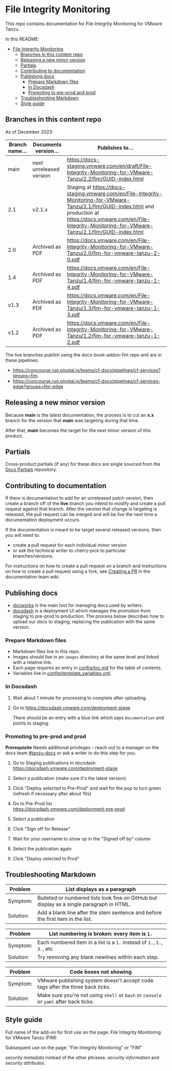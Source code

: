 # File Integrity Monitoring

This repo contains documentation for File Integrity Monitoring for VMware Tanzu.

In this README: 

- [File Integrity Monitoring](#file-integrity-monitoring)
  - [Branches in this content repo](#branches-in-this-content-repo)
  - [Releasing a new minor version](#releasing-a-new-minor-version)
  - [Partials](#partials)
  - [Contributing to documentation](#contributing-to-documentation)
  - [Publishing docs](#publishing-docs)
    - [Prepare Markdown files](#prepare-markdown-files)
    - [In Docsdash](#in-docsdash)
    - [Promoting to pre-prod and prod](#promoting-to-pre-prod-and-prod)
  - [Troubleshooting Markdown](#troubleshooting-markdown)
  - [Style guide](#style-guide)


## Branches in this content repo

As of December 2023:

| Branch name… | Documents version… | Publishes to…                          |
|---------     |--------------------|----------------------------------------|
| main | next unreleased version | https://docs-staging.vmware.com/en/draft/File-Integrity-Monitoring-for-VMware-Tanzu/2.2/fim/GUID-index.html |
| 2.1  | v2.1.x          | Staging at https://docs-staging.vmware.com/en/File-Integrity-Monitoring-for-VMware-Tanzu/2.1/fim/GUID-index.html and production at https://docs.vmware.com/en/File-Integrity-Monitoring-for-VMware-Tanzu/2.1/fim/GUID-index.html |
| 2.0  | Archived as PDF | https://docs.vmware.com/en/File-Integrity-Monitoring-for-VMware-Tanzu/2.0/fim-for-vmware-tanzu-2-0.pdf |
| 1.4  | Archived as PDF | https://docs.vmware.com/en/File-Integrity-Monitoring-for-VMware-Tanzu/1.4/fim-for-vmware-tanzu-1-4.pdf |
| v1.3 | Archived as PDF | https://docs.vmware.com/en/File-Integrity-Monitoring-for-VMware-Tanzu/1.3/fim-for-vmware-tanzu-1-3.pdf |
| v1.2 | Archived as PDF | https://docs.vmware.com/en/File-Integrity-Monitoring-for-VMware-Tanzu/1.2/fim-for-vmware-tanzu-1-2.pdf |

The live branches publish using the docs-book-addon-fim repo and are in these pipelines:

+ https://concourse.run.pivotal.io/teams/cf-docs/pipelines/cf-services?groups=fim.
+ https://concourse.run.pivotal.io/teams/cf-docs/pipelines/cf-services-edge?groups=fim-edge


## Releasing a new minor version

Because **main** is the latest documentation, the process is to cut an **x.x** branch
for the version that **main** was targeting during that time.

After that, **main** becomes the target for the next minor version of this product.


## Partials

Cross-product partials (if any) for these docs are single sourced from the [Docs Partials](https://github.com/pivotal-cf/docs-partials) repository.


## Contributing to documentation

If there is documentation to add for an unreleased patch version, then create a branch off of the **live** branch
you intend to modify and create a pull request against that branch.
After the version that change is targeting is released, the pull request can be merged and will be live
the next time a documentation deployment occurs.

If the documentation is meant to be target several released versions,
then you will need to:
+ create a pull request for each individual minor version
+ or ask the technical writer to cherry-pick to particular branches/versions.

For instructions on how to create a pull request on a branch and instructions on how to create a
pull request using a fork, see
[Creating a PR](https://docs-wiki.sc2-04-pcf1-apps.oc.vmware.com/wiki/external/create-pr.html)
in the documentation team wiki.


## Publishing docs

- [docworks](https://docworks.vmware.com/) is the main tool for managing docs used by writers.
- [docsdash](https://docsdash.vmware.com/) is a deployment UI which manages the promotion from
staging to pre-prod to production. The process below describes how to upload our docs to staging,
replacing the publication with the same version.

### Prepare Markdown files

- Markdown files live in this repo.
- Images should live in an `images` directory at the same level and linked with a relative link.
- Each page requires an entry in [config/toc.md](config/toc.md) for the table of contents.
- Variables live in [config/template_variables.yml](config/template_variables.yml).

### In Docsdash

1. Wait about 1 minute for processing to complete after uploading.
2. Go to https://docsdash.vmware.com/deployment-stage

   There should be an entry with a blue link which says `Documentation` and points to staging.

### Promoting to pre-prod and prod

**Prerequisite** Needs additional privileges - reach out to a manager on the docs team [#tanzu-docs](https://vmware.slack.com/archives/C055V2M0H) or ask a writer to do this step for you.

1. Go to Staging publications in docsdash  
  https://docsdash.vmware.com/deployment-stage

2. Select a publication (make sure it's the latest version)

3. Click "Deploy selected to Pre-Prod" and wait for the pop to turn green (refresh if necessary after about 10s)

4. Go to Pre-Prod list  
  https://docsdash.vmware.com/deployment-pre-prod

5. Select a publication

6. Click "Sign off for Release"

7. Wait for your username to show up in the "Signed off by" column

8. Select the publication again

9. Click "Deploy selected to Prod"

## Troubleshooting Markdown

| Problem | List displays as a paragraph |
|---------|-----------|
| Symptom:| Bulleted or numbered lists look fine on GitHub but display as a single paragraph in HTML.|
| Solution: | Add a blank line after the stem sentence and before the first item in the list.|

| Problem | List numbering is broken: every item is `1.` |
|---------|-----------|
| Symptom:| Each numbered item in a list is a `1.` instead of `1.`, `2.`, `3.`, etc|
| Solution: | Try removing any blank newlines within each step.|

| Problem | Code boxes not showing |
|---------|-----------|
| Symptom:| VMware publishing system doesn't accept code tags after the three back ticks.|
| Solution: | Make sure you're not using `shell` or `bash` or `console` or `yaml` after back ticks.|


## Style guide

Full name of the add-on for first use on the page: File Integrity Monitoring for VMware Tanzu (FIM)

Subsequent use on the page: "File Integrity Monitoring" or "FIM"

_security metadata_ instead of the other phrases: _security information_ and _security attributes_.
